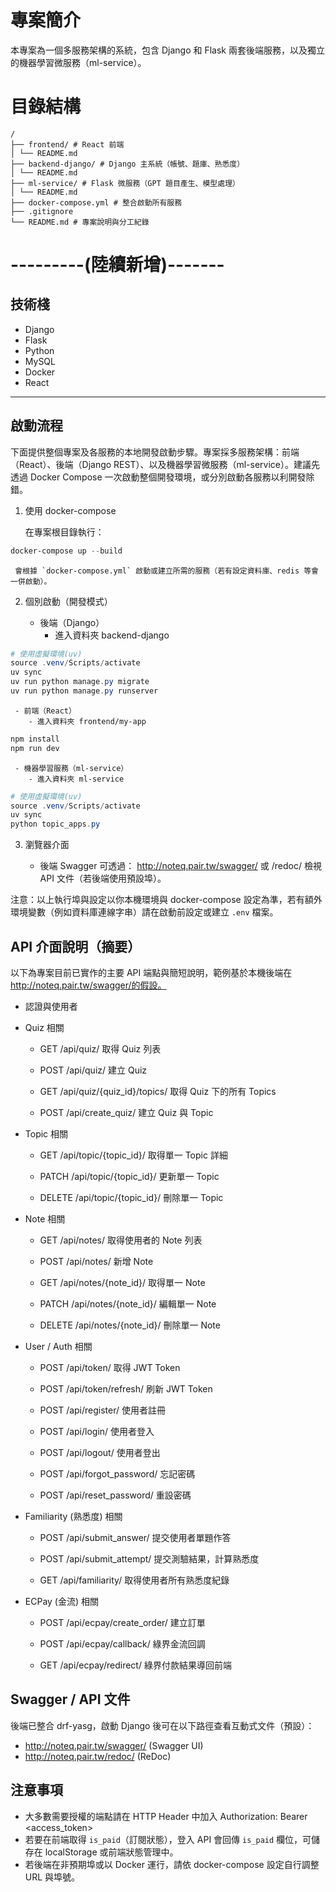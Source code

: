 # 專案簡介
本專案為一個多服務架構的系統，包含 Django 和 Flask 兩套後端服務，以及獨立的機器學習微服務（ml-service）。

# 目錄結構
```
/
├── frontend/ # React 前端
│ └── README.md
├── backend-django/ # Django 主系統（帳號、題庫、熟悉度）
│ └── README.md
├── ml-service/ # Flask 微服務（GPT 題目產生、模型處理）
│ └── README.md
├── docker-compose.yml # 整合啟動所有服務
├── .gitignore
└── README.md # 專案說明與分工紀錄
```

# ---------(陸續新增)-------

## 技術棧

- Django
- Flask 
- Python 
- MySQL
- Docker
- React 

---

## 啟動流程

下面提供整個專案及各服務的本地開發啟動步驟。專案採多服務架構：前端（React）、後端（Django REST）、以及機器學習微服務（ml-service）。建議先透過 Docker Compose 一次啟動整個開發環境，或分別啟動各服務以利開發除錯。

1) 使用 docker-compose

	 在專案根目錄執行：

```powershell
docker-compose up --build
```

	 會根據 `docker-compose.yml` 啟動或建立所需的服務（若有設定資料庫、redis 等會一併啟動）。

2) 個別啟動（開發模式）

	 - 後端（Django）
  		- 進入資料夾 backend-django

```powershell
# 使用虛擬環境(uv)
source .venv/Scripts/activate
uv sync
uv run python manage.py migrate
uv run python manage.py runserver
```

	 - 前端（React）
		- 進入資料夾 frontend/my-app
```powershell
npm install
npm run dev
```

	 - 機器學習服務（ml-service）
		- 進入資料夾 ml-service
```powershell
# 使用虛擬環境(uv)
source .venv/Scripts/activate
uv sync
python topic_apps.py
```

3) 瀏覽器介面
   
	 - 後端 Swagger 可透過： http://noteq.pair.tw/swagger/ 或 /redoc/ 檢視 API 文件（若後端使用預設埠）。

注意：以上執行埠與設定以你本機環境與 docker-compose 設定為準，若有額外環境變數（例如資料庫連線字串）請在啟動前設定或建立 `.env` 檔案。

## API 介面說明（摘要）

以下為專案目前已實作的主要 API 端點與簡短說明，範例基於本機後端在 http://noteq.pair.tw/swagger/的假設。

- 認證與使用者

- Quiz 相關

	- GET /api/quiz/ 取得 Quiz 列表

	- POST /api/quiz/ 建立 Quiz

	- GET /api/quiz/{quiz_id}/topics/ 取得 Quiz 下的所有 Topics

	- POST /api/create_quiz/ 建立 Quiz 與 Topic

- Topic 相關

	- GET /api/topic/{topic_id}/ 取得單一 Topic 詳細

	- PATCH /api/topic/{topic_id}/ 更新單一 Topic

	- DELETE /api/topic/{topic_id}/ 刪除單一 Topic

- Note 相關

	- GET /api/notes/ 取得使用者的 Note 列表

	- POST /api/notes/ 新增 Note

	- GET /api/notes/{note_id}/ 取得單一 Note

	- PATCH /api/notes/{note_id}/ 編輯單一 Note

	- DELETE /api/notes/{note_id}/ 刪除單一 Note

- User / Auth 相關

	- POST /api/token/ 取得 JWT Token

	- POST /api/token/refresh/ 刷新 JWT Token

	- POST /api/register/ 使用者註冊

	- POST /api/login/ 使用者登入

	- POST /api/logout/ 使用者登出

	- POST /api/forgot_password/ 忘記密碼

	- POST /api/reset_password/ 重設密碼

- Familiarity (熟悉度) 相關

	- POST /api/submit_answer/ 提交使用者單題作答

	- POST /api/submit_attempt/ 提交測驗結果，計算熟悉度

	- GET /api/familiarity/ 取得使用者所有熟悉度紀錄

- ECPay (金流) 相關

	- POST /api/ecpay/create_order/ 建立訂單

	- POST /api/ecpay/callback/ 綠界金流回調

	- GET /api/ecpay/redirect/ 綠界付款結果導回前端

	
## Swagger / API 文件

後端已整合 drf-yasg，啟動 Django 後可在以下路徑查看互動式文件（預設）：

- http://noteq.pair.tw/swagger/  (Swagger UI)
- http://noteq.pair.tw/redoc/    (ReDoc)

## 注意事項

- 大多數需要授權的端點請在 HTTP Header 中加入 Authorization: Bearer <access_token>
- 若要在前端取得 `is_paid`（訂閱狀態），登入 API 會回傳 `is_paid` 欄位，可儲存在 localStorage 或前端狀態管理中。
- 若後端在非預期埠或以 Docker 運行，請依 docker-compose 設定自行調整 URL 與埠號。